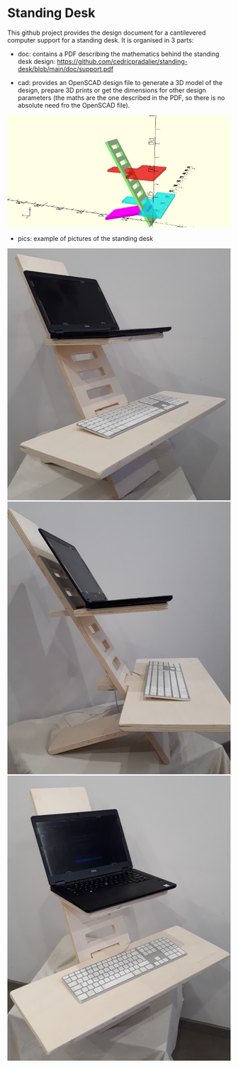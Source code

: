 # Standing Desk

This github project provides the design document for a cantilevered computer support for a standing desk. It is organised in 3 parts:
* doc: contains a PDF describing the mathematics behind the standing desk design: https://github.com/cedricpradalier/standing-desk/blob/main/doc/support.pdf

* cad: provides an OpenSCAD design file to generate a 3D model of the design, prepare 3D prints or get the dimensions for other design parameters (the maths are the one described in the PDF, so there is no absolute need fro the OpenSCAD file).

![CAD example](https://github.com/cedricpradalier/standing-desk/blob/main/cad/SupportAssisDebout.png)

* pics: example of pictures of the standing desk

![Standing desk 1](https://github.com/cedricpradalier/standing-desk/blob/main/pics/IMG_20210306_170214.jpg)
![Standing desk 1](https://github.com/cedricpradalier/standing-desk/blob/main/pics/IMG_20210306_170236.jpg)
![Standing desk 1](https://github.com/cedricpradalier/standing-desk/blob/main/pics/IMG_20210306_170303.jpg)
